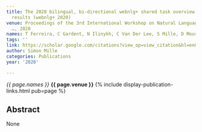```yaml
---
title: The 2020 bilingual, bi-directional webnlg+ shared task overview and evaluation
  results (webnlg+ 2020)
venue: Proceedings of the 3rd International Workshop on Natural Language Generation
  …, 2020
names: T Ferreira, C Gardent, N Ilinykh, C Van Der Lee, S Mille, D Moussallem, ...
tags: ''
link: https://scholar.google.com/citations?view_op=view_citation&hl=en&user=hg8-G68AAAAJ&citation_for_view=hg8-G68AAAAJ:e5wmG9Sq2KIC
author: Simon Mille
categories: Publications
year: '2020'

---
```


*{{ page.names }}*
**{{ page.venue }}**
{% include display-publication-links.html pub=page %}
## Abstract

None